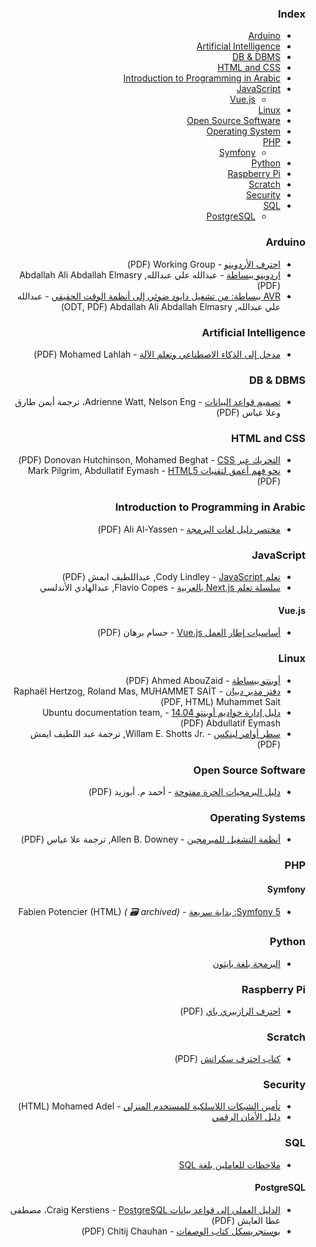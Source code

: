 <div dir="rtl" markdown="1">

### Index

* [Arduino](#arduino)
* [Artificial Intelligence](#artificial-intelligence)
* [DB & DBMS](#db--dbms)
* [HTML and CSS](#html-and-css)
* [Introduction to Programming in Arabic](#introduction-to-programming-in-arabic)
* [JavaScript](#javascript)
    * [Vue.js](#vuejs)
* [Linux](#linux)
* [Open Source Software](#open-source-software)
* [Operating System](#operating-systems)
* [PHP](#php)
    * [Symfony](#symfony)
* [Python](#python)
* [Raspberry Pi](#raspberry-pi)
* [Scratch](#scratch)
* [Security](#security)
* [SQL](#sql)
    * [PostgreSQL](#postgresql)


### Arduino

* [احترف الأردوينو](https://www.ev-center.com/uploads/2/1/2/6/21261678/arduino.pdf) - Working Group&rlm; (PDF)
* [اردوينو ببساطة](https://simplyarduino.com/%D9%83%D8%AA%D8%A7%D8%A8-%D8%A7%D8%B1%D8%AF%D9%88%D9%8A%D9%86%D9%88-%D8%A8%D8%A8%D8%B3%D8%A7%D8%B7%D8%A9/) - عبدالله علي عبدالله, Abdallah Ali Abdallah Elmasry&rlm; (PDF)
* [AVR&rlm; ببساطة: من تشغيل دايود ضوئي إلى أنظمة الوقت الحقيقي](https://github.com/abdallah-ali-abdallah/Simply-AVR-Book) - عبدالله علي عبدالله, Abdallah Ali Abdallah Elmasry&rlm; (ODT, PDF&rlm;)


### Artificial Intelligence

* [مدخل إلى الذكاء الاصطناعي وتعلم الآلة](https://academy.hsoub.com/files/17-%D9%85%D8%AF%D8%AE%D9%84-%D8%A5%D9%84%D9%89-%D8%A7%D9%84%D8%B0%D9%83%D8%A7%D8%A1-%D8%A7%D9%84%D8%A7%D8%B5%D8%B7%D9%86%D8%A7%D8%B9%D9%8A-%D9%88%D8%AA%D8%B9%D9%84%D9%85-%D8%A7%D9%84%D8%A2%D9%84%D8%A9/) - Mohamed Lahlah&rlm; (PDF)


### DB & DBMS

* [تصميم قواعد البيانات](https://academy.hsoub.com/files/26-تصميم-قواعد-البيانات/) - Adrienne Watt, Nelson Eng&rlm;، ترجمة أيمن طارق وعلا عباس&rlm; (PDF)


### HTML and CSS

* [التحريك عبر CSS&rlm;](https://academy.hsoub.com/files/14-التحريك-عبر-css/) - Donovan Hutchinson, Mohamed Beghat&rlm; (PDF)
* [نحو فهم أعمق لتقنيات HTML5&rlm;](https://academy.hsoub.com/files/13-نحو-فهم-أعمق-لتقنيات-html5/) - Mark Pilgrim, Abdullatif Eymash&rlm; (PDF)


### Introduction to Programming in Arabic

* [مختصر دليل لغات البرمجة](https://alyassen.github.io/Brief-guide-to-programming-languages-v1.2.4.pdf) - Ali Al-Yassen&rlm; (PDF)


### JavaScript

* [تعلم JavaScript&rlm;](https://itwadi.com/node/3002) - Cody Lindley,&rlm; عبداللطيف ايمش&rlm; (PDF)
* [سلسلة تعلم Next.js&rlm; بالعربية](https://blog.abdelhadi.org/learn-nextjs-in-arabic/) - Flavio Copes,&rlm; عبدالهادي الأندلسي


#### Vue.js

* [أساسيات إطار العمل Vue.js&rlm;](https://academy.hsoub.com/files/22-أساسيات-إطار-العمل-vuejs/) - حسام برهان&rlm; (PDF)


### Linux

* [أوبنتو ببساطة](https://www.simplyubuntu.com) - Ahmed AbouZaid&rlm; (PDF)
* [دفتر مدير دبيان](https://ar.debian-handbook.info) - Raphaël Hertzog, Roland Mas, MUHAMMET SAİT Muhammet Sait&rlm; (PDF, HTML&rlm;)
* [دليل إدارة خواديم أوبنتو 14.04&rlm;](https://academy.hsoub.com/files/10-دليل-إدارة-خواديم-أوبنتو/) - Ubuntu documentation team, Abdullatif Eymash&rlm; (PDF)
* [سطر أوامر لينكس](https://itwadi.com/node/2765) - Willam E. Shotts Jr.&lrm;, ترجمة عبد اللطيف ايمش&rlm; (PDF)


### Open Source Software

* [دليل البرمجيات الحرة مفتوحة](https://www.freeopensourceguide.com) - أحمد م. أبوزيد&rlm; (PDF)


### Operating Systems

* [أنظمة التشغيل للمبرمجين](https://academy.hsoub.com/files/24-أنظمة-التشغيل-للمبرمجين/) - Allen B. Downey,&rlm; ترجمة علا عباس&rlm; (PDF)


### PHP

#### Symfony

* [Symfony 5: بداية سريعة](https://web.archive.org/web/20200925101710/https://symfony.com/doc/5.0/the-fast-track/ar/index.html) - Fabien Potencier (HTML) *( :card_file_box: archived)*


### Python

* [البرمجة بلغة بايثون](https://academy.hsoub.com/files/15-البرمجة-بلغة-بايثون/)


### Raspberry Pi

* [احترف الرازبيري باي](https://www.ev-center.com/uploads/2/1/2/6/21261678/كتاب_احترف_الرازبيري_باي.pdf) (PDF)


### Scratch

* [كتاب احترف سكراتش](https://www.ev-center.com/uploads/2/1/2/6/21261678/scratch.pdf) (PDF)


### Security

* [تأمين الشبكات اللاسلكية للمستخدم المنزلي](https://mohamedation.com/securing-wifi/ar/) - Mohamed Adel&rlm; (HTML)
* [دليل الأمان الرقمي](https://academy.hsoub.com/files/20-%D8%AF%D9%84%D9%8A%D9%84-%D8%A7%D9%84%D8%A3%D9%85%D8%A7%D9%86-%D8%A7%D9%84%D8%B1%D9%82%D9%85%D9%8A/)


### SQL

* [ملاحظات للعاملين بلغة SQL&rlm;](https://academy.hsoub.com/files/16-%D9%85%D9%84%D8%A7%D8%AD%D8%B8%D8%A7%D8%AA-%D9%84%D9%84%D8%B9%D8%A7%D9%85%D9%84%D9%8A%D9%86-%D8%A8%D9%84%D8%BA%D8%A9-sql/)


#### PostgreSQL

* [الدليل العملي إلى قواعد بيانات PostgreSQL&rlm;](https://academy.hsoub.com/files/18-%D8%A7%D9%84%D8%AF%D9%84%D9%8A%D9%84-%D8%A7%D9%84%D8%B9%D9%85%D9%84%D9%8A-%D8%A5%D9%84%D9%89-%D9%82%D9%88%D8%A7%D8%B9%D8%AF-%D8%A8%D9%8A%D8%A7%D9%86%D8%A7%D8%AA-postgresql/) - Craig Kerstiens،&rlm; مصطفى عطا العايش&rlm; (PDF)
* [بوستجريسكل كتاب الوصفات](https://itwadi.com/PostgreSQL_Cookbook) - Chitij Chauhan&rlm; (PDF)


</div>
